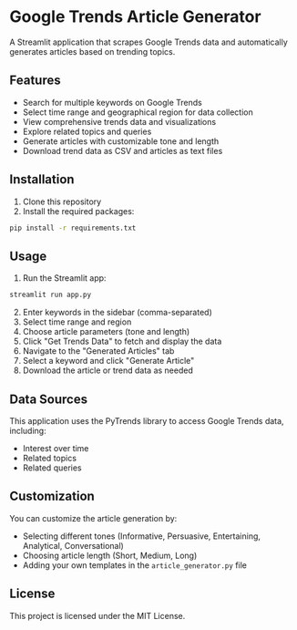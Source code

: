 # Google Trends Article Generator

A Streamlit application that scrapes Google Trends data and automatically generates articles based on trending topics.

## Features

- Search for multiple keywords on Google Trends
- Select time range and geographical region for data collection
- View comprehensive trends data and visualizations
- Explore related topics and queries
- Generate articles with customizable tone and length
- Download trend data as CSV and articles as text files

## Installation

1. Clone this repository
2. Install the required packages:

```bash
pip install -r requirements.txt
```

## Usage

1. Run the Streamlit app:

```bash
streamlit run app.py
```

2. Enter keywords in the sidebar (comma-separated)
3. Select time range and region
4. Choose article parameters (tone and length)
5. Click "Get Trends Data" to fetch and display the data
6. Navigate to the "Generated Articles" tab
7. Select a keyword and click "Generate Article"
8. Download the article or trend data as needed

## Data Sources

This application uses the PyTrends library to access Google Trends data, including:

- Interest over time
- Related topics
- Related queries

## Customization

You can customize the article generation by:

- Selecting different tones (Informative, Persuasive, Entertaining, Analytical, Conversational)
- Choosing article length (Short, Medium, Long)
- Adding your own templates in the `article_generator.py` file

## License

This project is licensed under the MIT License.